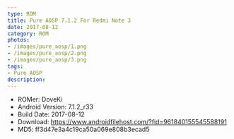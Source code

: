 ```yaml
---
type: ROM
title: Pure AOSP 7.1.2 For Redmi Note 3 
date: 2017-08-12
category: ROM
photos:
- /images/pure_aosp/1.png
- /images/pure_aosp/2.png
- /images/pure_aosp/3.png
tags:
- Pure AOSP
description: 
---
```

- ROMer: DoveKi
- Android Version: 7.1.2_r33
- Build Date: 2017-08-12
- Download: https://www.androidfilehost.com/?fid=961840155545588191
- MD5: ff3d47e3a4c19ca50a069e808b3ecad5

